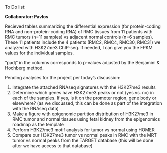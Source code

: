 
To Do list:

**Collaborator: Pavlos**

Recieved tables summarizing the differential expression (for protein-coding RNA and non-protein-coding RNA) of RMC tissues from 11 patients with RMC tumors (n=11 samples) vs adjacent normal controls (n=6 samples). These 11 patients include the 4 patients (RMC2, RMC4, RMC30, RMC31) we analyzed with H3K27me3 ChIP-seq. If needed, I can give you the FPKM values for the individual samples.

“padj” in the columns corresponds to p-values adjusted by the Benjamini & Hochberg method. 

Pending analyses for the project per today’s discussion:
1)	Integrate the attached RNAseq signatures with the H3K27me3 results
2)	Determine which genes have H3K27me3 peaks or not (yes vs. no) in each of the samples. If yes, is it on the promoter region, gene body or elsewhere? (as we discussed, this can be done as part of the integration with the RNAseq data) 
3)	Make a figure with epigenomic partition distribution of H3K27me3 in RMC tumor and normal tissues using fetal kidney from the epigenomics roadmap as the template
4)	Perform H3K27me3 motif analysis for tumor vs normal using HOMER
5)	Compare our H3K27me3 tumor vs normal peaks in RMC with the MRT tumor vs normal peaks from the TARGET database (this will be done after we have access to that database)
